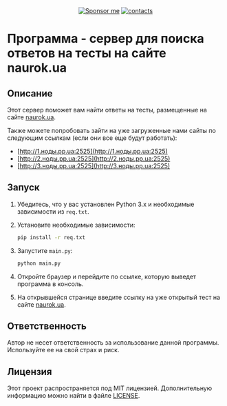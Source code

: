 
<div align="center">
  <a href="https://github.com/xXxCLOTIxXx/xXxCLOTIxXx/blob/main/sponsor.md"><img src="https://img.shields.io/badge/%D0%A1%D0%BF%D0%BE%D0%BD%D1%81%D0%B8%D1%80%D0%BE%D0%B2%D0%B0%D1%82%D1%8C-Donate-F79B1F?style=for-the-badge&logo=github&logoColor=FF69B4&color=FF69B4" alt="Sponsor me" /></a>
  <a href="https://github.com/xXxCLOTIxXx/xXxCLOTIxXx/blob/main/contacts.md"><img src="https://img.shields.io/badge/Контакты-Contacts-F79B1F?style=for-the-badge&logoColor=0077b6&color=0077b6" alt="contacts" /></a>
</div>



# Программа - сервер для поиска ответов на тесты на сайте naurok.ua

## Описание

Этот сервер поможет вам найти ответы на тесты, размещенные на сайте [naurok.ua](https://naurok.ua).

Также можете попробовать зайти на уже загруженные нами сайты по следующим ссылкам (если они все еще будут работать):

- [http://1.ноды.pp.ua:2525](http://1.ноды.pp.ua:2525)
- [http://2.ноды.pp.ua:2525](http://2.ноды.pp.ua:2525)
- [http://3.ноды.pp.ua:2525](http://3.ноды.pp.ua:2525)

## Запуск

1. Убедитесь, что у вас установлен Python 3.x и необходимые зависимости из `req.txt`.

2. Установите необходимые зависимости:
    ```bash
    pip install -r req.txt
    ```

3. Запустите `main.py`:
    ```bash
    python main.py
    ```

4. Откройте браузер и перейдите по ссылке, которую выведет программа в консоль.

5. На открывшейся странице введите ссылку на уже открытый тест на сайте [naurok.ua](https://naurok.ua).

## Ответственность

Автор не несет ответственность за использование данной программы. Используйте ее на свой страх и риск.

## Лицензия

Этот проект распространяется под MIT лицензией. Дополнительную информацию можно найти в файле [LICENSE](LICENSE).
